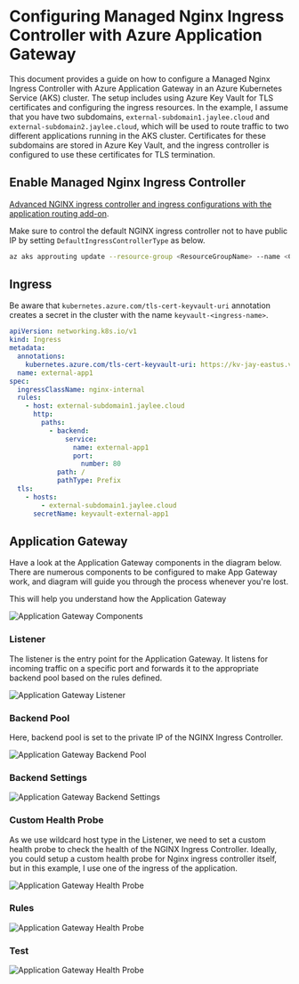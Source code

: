 # Configuring Managed Nginx Ingress Controller with Azure Application Gateway

This document provides a guide on how to configure a Managed Nginx Ingress Controller with Azure Application Gateway in an Azure Kubernetes Service (AKS) cluster. The setup includes using Azure Key Vault for TLS certificates and configuring the ingress resources.
In the example, I assume that you have two subdomains, `external-subdomain1.jaylee.cloud` and `external-subdomain2.jaylee.cloud`, which will be used to route traffic to two different applications running in the AKS cluster. Certificates for these subdomains are stored in Azure Key Vault, and the ingress controller is configured to use these certificates for TLS termination.

## Enable Managed Nginx Ingress Controller

[Advanced NGINX ingress controller and ingress configurations with the application routing add-on](https://learn.microsoft.com/en-us/azure/aks/app-routing-nginx-configuration?tabs=azurecli).

Make sure to control the default NGINX ingress controller not to have public IP by setting `DefaultIngressControllerType` as below. 

```bash
az aks approuting update --resource-group <ResourceGroupName> --name <ClusterName> --nginx Internal

```

## Ingress 

Be aware that `kubernetes.azure.com/tls-cert-keyvault-uri` annotation creates a secret in the cluster with the name `keyvault-<ingress-name>`.

```yaml
apiVersion: networking.k8s.io/v1
kind: Ingress
metadata:
  annotations:
    kubernetes.azure.com/tls-cert-keyvault-uri: https://kv-jay-eastus.vault.azure.net/certificates/aks-ingress-jaylee-cloud-cert
  name: external-app1
spec:
  ingressClassName: nginx-internal
  rules:
    - host: external-subdomain1.jaylee.cloud
      http:
        paths:
          - backend:
              service:
                name: external-app1
                port:
                  number: 80
            path: /
            pathType: Prefix
  tls:
    - hosts:
        - external-subdomain1.jaylee.cloud
      secretName: keyvault-external-app1
```

## Application Gateway 

Have a look at the Application Gateway components in the diagram below. There are numerous components to be configured to make App Gateway work, and diagram will guide you through the process whenever you're lost. 

This will help you understand how the Application Gateway 

![Application Gateway Components](img/appgw_components.png)

### Listener

The listener is the entry point for the Application Gateway. It listens for incoming traffic on a specific port and forwards it to the appropriate backend pool based on the rules defined.

![Application Gateway Listener](img/listener.png)

### Backend Pool

Here, backend pool is set to the private IP of the NGINX Ingress Controller. 

![Application Gateway Backend Pool](img/backendpools.png)

### Backend Settings

![Application Gateway Backend Settings](img/backendsetting.png)

### Custom Health Probe

As we use wildcard host type in the Listener, we need to set a custom health probe to check the health of the NGINX Ingress Controller.
Ideally, you could setup a custom health probe for Nginx ingress controller itself, but in this example, I use one of the ingress of the application. 

![Application Gateway Health Probe](img/healthprobe.png)

### Rules

![Application Gateway Health Probe](img/rules.png)

### Test

![Application Gateway Health Probe](img/test.png)